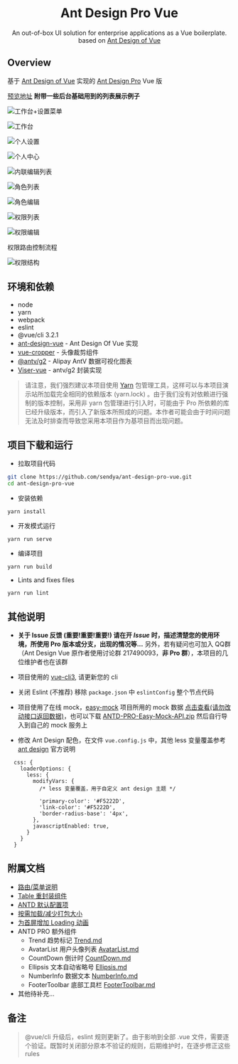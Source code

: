 <h1 align="center">Ant Design Pro Vue</h1>

<div align="center">
An out-of-box UI solution for enterprise applications as a Vue boilerplate. based on  <a href="https://vuecomponent.github.io/ant-design-vue/docs/vue/introduce-cn/" target="_blank">Ant Design of Vue</a>
</div>




Overview
----

基于 [Ant Design of Vue](https://vuecomponent.github.io/ant-design-vue/docs/vue/introduce-cn/) 实现的 [Ant Design Pro](https://pro.ant.design/)  Vue 版

[预览地址](https://pro.loacg.com/)  **附带一些后台基础用到的列表展示例子**

![工作台+设置菜单](https://static-2.loacg.com/open/static/github/20181126112124.png)

![工作台](https://static-2.loacg.com/open/static/github/20180916-134306.png)

![个人设置](https://static-2.loacg.com/open/static/github/20180916-134251.png)

![个人中心](https://static-2.loacg.com/open/static/github/20181020152930.png)

![内联编辑列表](https://static-2.loacg.com/open/static/github/20180916-155011.png)

![角色列表](https://static-2.loacg.com/open/static/github/20180916-154921.png)

![角色编辑](https://static-2.loacg.com/open/static/github/20180916-155317.png)

![权限列表](https://static-2.loacg.com/open/static/github/20180916-154937.png)

![权限编辑](https://static-2.loacg.com/open/static/github/20180916-154950.png)

权限路由控制流程

![权限结构](https://static-2.loacg.com/open/static/github/permissions.png)



环境和依赖
----

- node
- yarn
- webpack
- eslint
- @vue/cli 3.2.1
- [ant-design-vue](https://github.com/vueComponent/ant-design-vue) - Ant Design Of Vue 实现
- [vue-cropper](https://github.com/xyxiao001/vue-cropper) - 头像裁剪组件
- [@antv/g2](https://antv.alipay.com/zh-cn/index.html) - Alipay AntV 数据可视化图表
- [Viser-vue](https://viserjs.github.io/docs.html#/viser/guide/installation)  - antv/g2 封装实现

> 请注意，我们强烈建议本项目使用 [Yarn](https://yarnpkg.com/) 包管理工具，这样可以与本项目演示站所加载完全相同的依赖版本 (yarn.lock) 。由于我们没有对依赖进行强制的版本控制，采用非 yarn 包管理进行引入时，可能由于 Pro 所依赖的库已经升级版本，而引入了新版本所照成的问题。本作者可能会由于时间问题无法及时排查而导致您采用本项目作为基项目而出现问题。



项目下载和运行
----

- 拉取项目代码
```bash
git clone https://github.com/sendya/ant-design-pro-vue.git
cd ant-design-pro-vue
```

- 安装依赖
```
yarn install
```

- 开发模式运行
```
yarn run serve
```

- 编译项目
```
yarn run build
```

- Lints and fixes files
```
yarn run lint
```



其他说明
----

- **关于 Issue 反馈 (重要!重要!重要!) 请在开 *Issue* 时，描述清楚您的使用环境，所使用 Pro 版本或分支，出现的情况等...** 另外，若有疑问也可加入 QQ群 （Ant Design Vue 原作者使用讨论群 217490093，**非 Pro 群**），本项目的几位维护者也在该群

- 项目使用的 [vue-cli3](https://cli.vuejs.org/guide/), 请更新您的 cli

- 关闭 Eslint (不推荐) 移除 `package.json` 中 `eslintConfig` 整个节点代码

- 项目使用了在线 mock，[easy-mock](https://www.easy-mock.com/)  项目所用的 mock 数据 [点击查看(请勿改动接口返回数据)](https://www.easy-mock.com/project/5b7bce071f130e5b7fe8cd7d)，也可以下载 [ANTD-PRO-Easy-Mock-API.zip](https://github.com/sendya/ant-design-pro-vue/files/2682711/ANTD-PRO-Easy-Mock-API.zip) 然后自行导入到自己的 mock 服务上

- 修改 Ant Design 配色，在文件 `vue.config.js` 中，其他 less 变量覆盖参考 [ant design](https://ant.design/docs/react/customize-theme-cn) 官方说明
```ecmascript 6
  css: {
    loaderOptions: {
      less: {
        modifyVars: {
          /* less 变量覆盖，用于自定义 ant design 主题 */

          'primary-color': '#F5222D',
          'link-color': '#F5222D',
          'border-radius-base': '4px',
        },
        javascriptEnabled: true,
      }
    }
  }
```


附属文档
----

- [路由/菜单说明](https://github.com/sendya/ant-design-pro-vue/blob/master/src/router/README.md)
- [Table 重封装组件](https://github.com/sendya/ant-design-pro-vue/blob/master/src/components/table/README.md)
- [ANTD 默认配置项](https://github.com/sendya/ant-design-pro-vue/blob/master/src/defaultSettings.js)
- [按需加载/减少打包大小](https://github.com/sendya/ant-design-pro-vue/blob/master/docs/LoadOnDemand.md)  
- [为首屏增加 Loading 动画](https://github.com/sendya/ant-design-pro-vue/blob/master/docs/Add-Page-Loading-Animate.md)  
- ANTD PRO 额外组件
  - Trend 趋势标记 [Trend.md](https://github.com/sendya/ant-design-pro-vue/blob/master/src/components/Trend/index.md)
  - AvatarList 用户头像列表 [AvatarList.md](https://github.com/sendya/ant-design-pro-vue/blob/master/src/components/AvatarList/index.md)
  - CountDown 倒计时 [CountDown.md](https://github.com/sendya/ant-design-pro-vue/blob/master/src/components/CountDown/index.md)
  - Ellipsis 文本自动省略号 [Ellipsis.md](https://github.com/sendya/ant-design-pro-vue/blob/master/src/components/Ellipsis/index.md)
  - NumberInfo 数据文本 [NumberInfo.md](https://github.com/sendya/ant-design-pro-vue/blob/master/src/components/NumberInfo/index.md)
  - FooterToolbar 底部工具栏 [FooterToolbar.md](https://github.com/sendya/ant-design-pro-vue/blob/master/src/components/FooterToolbar/index.md)
- 其他待补充...


备注
----

> @vue/cli 升级后，eslint 规则更新了。由于影响到全部 .vue 文件，需要逐个验证。既暂时关闭部分原本不验证的规则，后期维护时，在逐步修正这些 rules